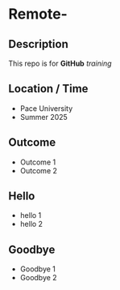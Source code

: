 # Remote-	

## Description


This repo is for **GitHub** *training*

## Location / Time

* Pace University 
* Summer 2025 

## Outcome 
 
* Outcome 1
* Outcome 2

## Hello

 * hello 1
 * hello 2

## Goodbye

* Goodbye 1
* Goodbye 2